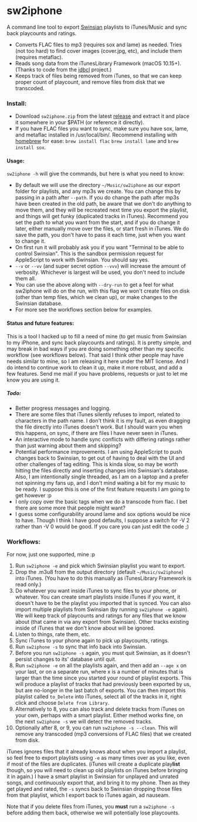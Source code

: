 # sw2iphone
A command line tool to export [Swinsian](https://swinsian.com/) playlists to iTunes/Music and sync back playcounts and ratings.
* Converts FLAC files to mp3 (requires sox and lame) as needed. Tries (not too hard) to find cover images (cover.jpg, etc), and include them (requires metaflac).
* Reads song data from the iTunesLibrary Framework (macOS 10.15+). (Thanks to code from the [idbcl](https://github.com/jmkerr/idbcl/) project.)
* Keeps track of files being removed from iTunes, so that we can keep proper count of playcount, and remove files from disk that we transcoded.
### Install:
* Download `sw2iphone.zip` from the latest [release](https://github.com/akda5id/sw2iphone/releases/tag/v0.3.0) and extract it and place it somewhere in your $PATH (or reference it directly).
* If you have FLAC files you want to sync, make sure you have sox, lame, and metaflac installed in /usr/local/bin/. Recommend installing with [homebrew](https://brew.sh/) for ease: `brew install flac`  `brew install lame` and `brew install sox`.
#### Usage:
`sw2iphone -h` will give the commands, but here is what you need to know:
* By default we will use the directory `~/Music/sw2iphone` as our export folder for playlists, and any mp3s we create. You can change this by passing in a path after `--path`. If you do change the path after mp3s have been created in the old path, be aware that we don't do anything to move them, and they will be recreated next time you export the playlist, and things will get funky (duplicated tracks in iTunes). Recommend you set the path to what you want from the start, and if you do change it later, either manually move over the files, or start fresh in iTunes. We do save the path, you don't have to pass it each time, just when you want to change it.
* On first run it will probably ask you if you want "Terminal to be able to control Swinsian". This is the sandbox permission request for AppleScript to work with Swinsian. You should say yes.
*  `--v` or `--vv` (and super secret option `--vvv`) will increase the amount of verbosity. Whichever is largest will be used, you don't need to include them all.
*  You can use the above along with `--dry-run` to get a feel for what sw2iphone will do on the run, with this flag we won't create files on disk (other than temp files, which we clean up), or make changes to the Swinsian database.
*  For more see the workflows section below for examples.
#### Status and future features:
This is a tool I hacked up to fill a need of mine (to get music from Swinsian to my iPhone, and sync back playcounts and ratings). It is pretty simple, and may break in bad ways if you are doing something other than my specific workflow (see workflows below). That said I think other people may have needs similar to mine, so I am releasing it here under the MIT license. And I do intend to continue work to clean it up, make it more robust, and add a few features. Send me mail if you have problems, requests or just to let me know you are using it.
##### Todo:
* Better progress messages and logging.
* There are some files that iTunes silently refuses to import, related to characters in the path name. I don't think it is my fault, as even dragging the file directly into iTunes doesn't work. But I should warn you when this happens, on sync, if there are files I have never seen in iTunes.
* An interactive mode to handle sync conflicts with differing ratings rather than just warning about them and skipping?
* Potential performance improvements. I am using AppleScript to push changes back to Swinsian, to get out of having to deal with the UI and other challenges of tag editing. This is kinda slow, so may be worth hitting the files directly and inserting changes into Swinsian's database. Also, I am intentionally single threaded, as I am on a laptop and a prefer not spinning my fans up, and I don't mind waiting a bit for my music to be ready. I suppose this is one of the first feature requests I am going to get however :p
* I only copy over the basic tags when we do a transcode from flac. I bet there are some more that people might want?
* I guess some configurability around lame and sox options would be nice to have. Though I think I have good defaults, I suppose a switch for -V 2 rather than -V 0 would be good. If you care you can just edit the code ;)
### Workflows:
For now, just one supported, mine :p
1) Run `sw2iphone -e` and pick which Swinsian playlist you want to export.
2) Drop the .m3u8 from the output directory (default `~/Music/sw2iphone`) into iTunes. (You have to do this manually as iTunesLibrary Framework is read only.)
3) Do whatever you want inside iTunes to sync files to your phone, or whatever. You can create smart playlists inside iTunes if you want, it doesn't have to be the playlist you imported that is synced. You can also import multiple playlists from Swinsian (by running `sw2iphone -e` again). We will keep track of playcounts and ratings for any files that we know about (that came in via any export from Swinsian). Other tracks existing inside of iTunes that we don't know about will be ignored.
4) Listen to things, rate them, etc.
5) Sync iTunes to your phone again to pick up playcounts, ratings.
6) Run `sw2iphone -s` to sync that info back into Swinsian.
7) Before you run `sw2iphone -s`  again, you must quit Swinsian, as it doesn't persist changes to its' database until quit.
8) Run `sw2iphone -e` on all the playlists again, and then add an `--age x` on your last, or on a separate run, where x is a number of minutes that is larger than the time since you started your round of playlist exports. This will produce a playlist of tracks that had previously been exported by us, but are no-longer in the last batch of exports. You can then import this playlist called `to_Delete` into iTunes, select all of the tracks in it, right click and choose `Delete from Library`.
9) Alternatively to 8, you can also track and delete tracks from iTunes on your own, perhaps with a smart playlist. Either method works fine, on the next `sw2iphone -s` we will detect the removed tracks. 
10) Optionally after 8, or 9, you can run `sw2iphone -s --clean`. This will remove any transcoded (mp3 conversions of FLAC files) that we created from disk.

iTunes ignores files that it already knows about when you import a playlist, so feel free to export playlists using `-e` as many times over as you like, even if most of the files are duplicates. (iTunes will create a duplicate play**list** though, so you will need to clean up old playlists on iTunes before bringing it in again.) I have a smart playlist in Swinsian for unplayed and unrated songs, and continuously export that, and bring it to my phone. Then as they get played and rated, the `-s` syncs back to Swinsian dropping those files from that playlist, which I export back to iTunes again, ad nauseam.

Note that if you delete files from iTunes, you **must** run a `sw2iphone -s` before adding them back, otherwise we will potentially lose playcounts.
